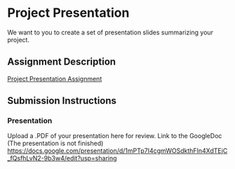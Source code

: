 # Project Presentation
We want to you to create a set of presentation slides summarizing your project.

## Assignment Description
[Project Presentation Assignment](https://education.launchcode.org/liftoff/modules/assignments/project-presentation)

## Submission Instructions

### Presentation
Upload a .PDF of your presentation here for review.
Link to the GoogleDoc (The presentation is not finished)
https://docs.google.com/presentation/d/1mPTp7I4cgmWOSdkthFIn4XdTEjC_fQsfhLvN2-9b3w4/edit?usp=sharing

